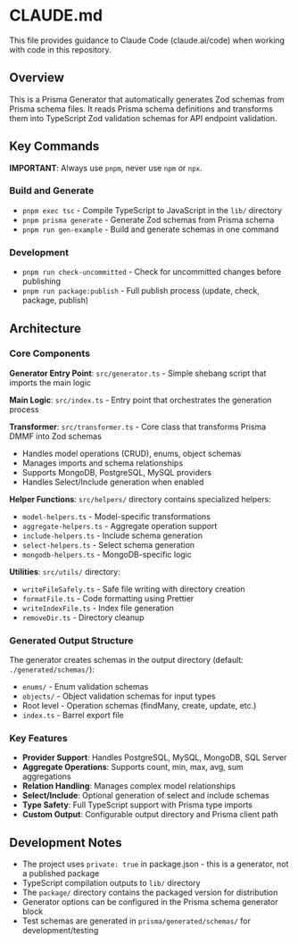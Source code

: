 # CLAUDE.md

This file provides guidance to Claude Code (claude.ai/code) when working with code in this repository.

## Overview

This is a Prisma Generator that automatically generates Zod schemas from Prisma schema files. It reads Prisma schema definitions and transforms them into TypeScript Zod validation schemas for API endpoint validation.

## Key Commands

**IMPORTANT**: Always use `pnpm`, never use `npm` or `npx`.

### Build and Generate
- `pnpm exec tsc` - Compile TypeScript to JavaScript in the `lib/` directory
- `pnpm prisma generate` - Generate Zod schemas from Prisma schema
- `pnpm run gen-example` - Build and generate schemas in one command

### Development
- `pnpm run check-uncommitted` - Check for uncommitted changes before publishing
- `pnpm run package:publish` - Full publish process (update, check, package, publish)

## Architecture

### Core Components

**Generator Entry Point**: `src/generator.ts` - Simple shebang script that imports the main logic

**Main Logic**: `src/index.ts` - Entry point that orchestrates the generation process

**Transformer**: `src/transformer.ts` - Core class that transforms Prisma DMMF into Zod schemas
- Handles model operations (CRUD), enums, object schemas
- Manages imports and schema relationships
- Supports MongoDB, PostgreSQL, MySQL providers
- Handles Select/Include generation when enabled

**Helper Functions**: `src/helpers/` directory contains specialized helpers:
- `model-helpers.ts` - Model-specific transformations
- `aggregate-helpers.ts` - Aggregate operation support
- `include-helpers.ts` - Include schema generation
- `select-helpers.ts` - Select schema generation
- `mongodb-helpers.ts` - MongoDB-specific logic

**Utilities**: `src/utils/` directory:
- `writeFileSafely.ts` - Safe file writing with directory creation
- `formatFile.ts` - Code formatting using Prettier
- `writeIndexFile.ts` - Index file generation
- `removeDir.ts` - Directory cleanup

### Generated Output Structure

The generator creates schemas in the output directory (default: `./generated/schemas/`):
- `enums/` - Enum validation schemas
- `objects/` - Object validation schemas for input types
- Root level - Operation schemas (findMany, create, update, etc.)
- `index.ts` - Barrel export file

### Key Features

- **Provider Support**: Handles PostgreSQL, MySQL, MongoDB, SQL Server
- **Aggregate Operations**: Supports count, min, max, avg, sum aggregations
- **Relation Handling**: Manages complex model relationships
- **Select/Include**: Optional generation of select and include schemas
- **Type Safety**: Full TypeScript support with Prisma type imports
- **Custom Output**: Configurable output directory and Prisma client path

## Development Notes

- The project uses `private: true` in package.json - this is a generator, not a published package
- TypeScript compilation outputs to `lib/` directory
- The `package/` directory contains the packaged version for distribution
- Generator options can be configured in the Prisma schema generator block
- Test schemas are generated in `prisma/generated/schemas/` for development/testing